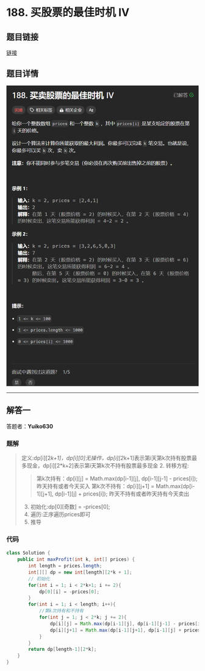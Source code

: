 # 188. 买股票的最佳时机 IV
## 题目链接  
[链接](https://leetcode.cn/problems/best-time-to-buy-and-sell-stock-iv/)
## 题目详情
![](Img/188.png)

***
## 解答一
答题者：**Yuiko630**

### 题解
>定义:dp[i][2*k+1]，dp[i][0]无操作，dp[i][2*k+1]表示第i天第k次持有股票最多现金，dp[i][2*k+2]表示第i天第k次不持有股票最多现金
>2. 转移方程:
> > 第k次持有：dp[i][j] = Math.max(dp[i-1][j], dp[i-1][j-1] - prices[i]); 昨天持有或者今天买入
> > 第k次不持有：dp[i][j+1] = Math.max(dp[i-1][j+1], dp[i-1][j] + prices[i]); 昨天不持有或者昨天持有今天卖出
>3. 初始化:dp[0][奇数] = -prices[0];
>4. 遍历:正序遍历prices即可
>5. 推导

### 代码
``` java
class Solution {
    public int maxProfit(int k, int[] prices) {
        int length = prices.length;
        int[][] dp = new int[length][2*k + 1];
        // 初始化
        for(int i = 1; i < 2*k+1; i += 2){
            dp[0][i] = -prices[0];
        }
        for(int i = 1; i < length; i++){
            //第k次持有和不持有
            for(int j = 1; j < 2*k; j += 2){
                dp[i][j] = Math.max(dp[i-1][j], dp[i-1][j-1] - prices[i]);
                dp[i][j+1] = Math.max(dp[i-1][j+1], dp[i-1][j] + prices[i]);
            }
        }
        return dp[length-1][2*k];
    }
}
```